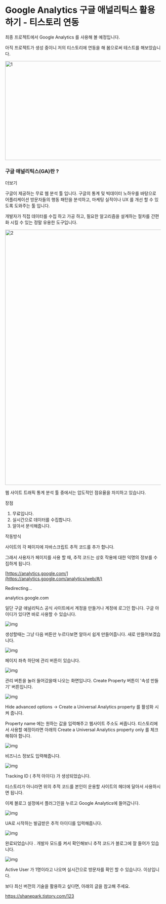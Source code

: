 # Google Analytics 구글 애널리틱스 활용하기 - 티스토리 연동

최종 프로젝트에서 Google Analytics 를 사용해 볼 예정입니다.

아직 프로젝트가 생성 중이니 저의 티스토리에 연동을 해 봄으로써 테스트를 해보았습니다. 



<img src=https://raw.githubusercontent.com/Shane-Park/markdownBlog/master/oldbackup/nums/121.assets/img-20230412222412679.webp width=750 height=321 alt=1>



 

### 구글 애널리틱스(GA)란 ? 

더보기

구글이 제공하는 무료 웹 분석 툴 입니다. 구글의 통계 및 빅데이터 노하우를 바탕으로 어플리케이션 방문자들의 행동 패턴을 분석하고, 마케팅 실적이나 UX 를 개선 할 수 있도록 도와주는 툴 입니다.

개발자가 직접 데이터를 수집 하고 가공 하고, 필요한 알고리즘을 설계하는 절차를 간편화 시킬 수 있는 정말 유용한 도구입니다.



<img src=https://raw.githubusercontent.com/Shane-Park/markdownBlog/master/oldbackup/nums/121.assets/img-20230412222412761.webp width=750 height=827 alt=2>



웹 사이트 트래픽 통계 분석 툴 중에서는 압도적인 점유율을 차지하고 있습니다.

 

장점

1. 무료입니다.
2. 실시간으로 데이터를 수집합니다.
3. 알아서 분석해줍니다.

 

작동방식

사이트의 각 페이지에 자바스크립트 추적 코드를 추가 합니다.

그래서 사용자가 페이지를 사용 할 때, 추적 코드는 상호 작용에 대한 익명의 정보를 수집하게 됩니다.

[https://analytics.google.com/](https://analytics.google.com/analytics/web/#/)

 

Redirecting...

 

analytics.google.com

일단 구글 애널리틱스 공식 사이트에서 계정을 만들거나 계정에 로그인 합니다. 구글 아이디가 있다면 바로 사용할 수 있습니다.



![img](https://raw.githubusercontent.com/Shane-Park/markdownBlog/master/oldbackup/nums/121.assets/img-20230412222412594.webp)



생성할때는 그냥 다음 버튼만 누르다보면 알아서 쉽게 만들어줍니다. 새로 만들어보겠습니다.

 



![img](https://raw.githubusercontent.com/Shane-Park/markdownBlog/master/oldbackup/nums/121.assets/img-20230412222412658.webp)



페이지 좌측 하단에 관리 버튼이 있습니다.



![img](https://raw.githubusercontent.com/Shane-Park/markdownBlog/master/oldbackup/nums/121.assets/img-20230412222412631.webp)



 

관리 버튼을 눌러 들어갔을때 나오는 화면입니다. Create Property 버튼이 '속성 만들기' 버튼입니다.



![img](https://raw.githubusercontent.com/Shane-Park/markdownBlog/master/oldbackup/nums/121.assets/img-20230412222412676.webp)



Hide advanced options -> Create a Universal Analytics property 를 활성화 시켜 줍니다.

Property name 에는 원하는 값을 입력해주고 웹사이트 주소도 써줍니다. 티스토리에서 사용할 예정이라면 아래의 Create a Universal Analytics property only 를 체크 해줘야 합니다.



![img](https://raw.githubusercontent.com/Shane-Park/markdownBlog/master/oldbackup/nums/121.assets/img-20230412222412618.webp)



비즈니스 정보도 입력해줍니다.



![img](https://raw.githubusercontent.com/Shane-Park/markdownBlog/master/oldbackup/nums/121.assets/img-20230412222412650.webp)



Tracking ID ( 추적 아이디) 가 생성되었습니다.

티스토리가 아니라면 위의 추적 코드를 본인이 운용할 사이트의 헤더에 달아서 사용하시면 됩니다.

 

이제 블로그 설정에서 플러그인을 누르고 Google Analytics에 들어갑니다.



![img](https://raw.githubusercontent.com/Shane-Park/markdownBlog/master/oldbackup/nums/121.assets/img-20230412222412673.webp)



UA로 시작하는 발급받은 추적 아이디를 입력해줍니다.

 



![img](https://raw.githubusercontent.com/Shane-Park/markdownBlog/master/oldbackup/nums/121.assets/img-20230412222412748.webp)



 

완료되었습니다 . 개발자 모드를 켜서 확인해보니 추적 코드가 블로그에 잘 들어가 있습니다.

 



![img](https://raw.githubusercontent.com/Shane-Park/markdownBlog/master/oldbackup/nums/121.assets/img-20230412222412715.webp)



 

Active User 가 1명이라고 나오며 실시간으로 방문자를 확인 할 수 있습니다. 이상입니다.

 

보다 최신 버전의 기술을 활용하고 싶다면, 아래의 글을 참고해 주세요.

https://shanepark.tistory.com/123